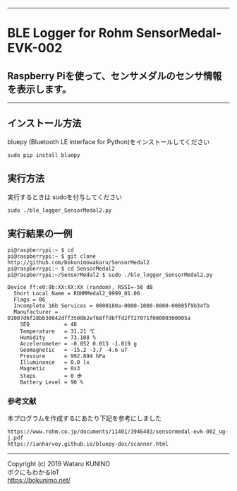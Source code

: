 --------------------------------------------------------------------------------
# BLE Logger for Rohm SensorMedal-EVK-002

## Raspberry Piを使って、センサメダルのセンサ情報を表示します。

--------------------------------------------------------------------------------

## インストール方法

bluepy (Bluetooth LE interface for Python)をインストールしてください  

	sudo pip install bluepy

## 実行方法

実行するときは sudoを付与してください  

	sudo ./ble_logger_SensorMedal2.py

## 実行結果の一例  

	pi@raspberrypi:~ $ cd
	pi@raspberrypi:~ $ git clone http://github.com/bokunimowakaru/SensorMedal2
	pi@raspberrypi:~ $ cd SensorMedal2
	pi@raspberrypi:~/SensorMedal2 $ sudo ./ble_logger_SensorMedal2.py

	Device ff:e0:9b:XX:XX:XX (random), RSSI=-56 dB
	  Short Local Name = ROHMMedal2_9999_01.00
	  Flags = 06
	  Incomplete 16b Services = 0000180a-0000-1000-8000-00805f9b34fb
	  Manufacturer = 01007d6f28bb30042dff3500b2ef68ffdbffd2ff27071f00000300005a
	    SEQ           = 48
	    Temperature   = 31.21 ℃
	    Humidity      = 73.108 %
	    Accelerometer = -0.052 0.013 -1.019 g
	    Geomagnetic   = -15.2 -3.7 -4.6 uT
	    Pressure      = 992.894 hPa
	    Illuminance   = 0.0 lx
	    Magnetic      = 0x3
	    Steps         = 0 歩
	    Battery Level = 90 %

### 参考文献
本プログラムを作成するにあたり下記を参考にしました  

	https://www.rohm.co.jp/documents/11401/3946483/sensormedal-evk-002_ug-j.pdf  
	https://ianharvey.github.io/bluepy-doc/scanner.html  

--------------------------------------------------------------------------------

Copyright (c) 2019 Wataru KUNINO  
ボクにもわかるIoT  
<https://bokunimo.net/>

